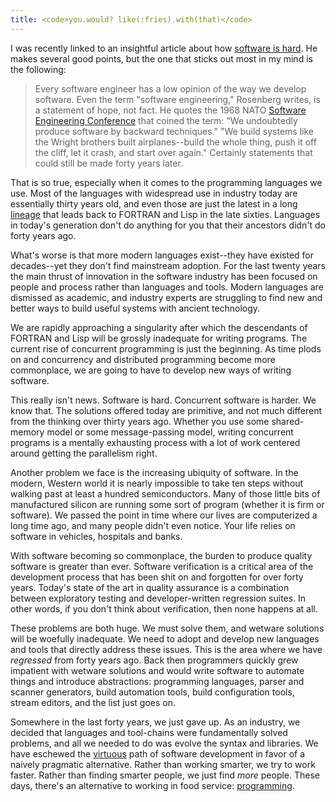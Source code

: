 ```yaml
---
title: <code>you.would? like(:fries).with(that)</code>
---
```

I was recently linked to an insightful article about how [software is
hard][1]. He makes several good points, but the one that sticks out most in my
mind is the following:

> Every software engineer has a low opinion of the way we develop software.
> Even the term "software engineering," Rosenberg writes, is a statement of
> hope, not fact. He quotes the 1968 NATO [Software Engineering Conference][2]
> that coined the term: "We undoubtedly produce software by backward
> techniques." "We build systems like the Wright brothers built airplanes--build
> the whole thing, push it off the cliff, let it crash, and start over again."
> Certainly statements that could still be made forty years later.

That is so true, especially when it comes to the programming languages we use.
Most of the languages with widespread use in industry today are essentially
thirty years old, and even those are just the latest in a long [lineage][3]
that leads back to FORTRAN and Lisp in the late sixties. Languages in today's
generation don't do anything for you that their ancestors didn't do forty
years ago.

What's worse is that more modern languages exist--they have existed for
decades--yet they don't find mainstream adoption. For the last twenty years
the main thrust of innovation in the software industry has been focused on
people and process rather than languages and tools. Modern languages are
dismissed as academic, and industry experts are struggling to find new and
better ways to build useful systems with ancient technology.

We are rapidly approaching a singularity after which the descendants of
FORTRAN and Lisp will be grossly inadequate for writing programs. The current
rise of concurrent programming is just the beginning. As time plods on and
concurrency and distributed programming become more commonplace, we are going
to have to develop new ways of writing software.

This really isn't news. Software is hard. Concurrent software is harder. We
know that. The solutions offered today are primitive, and not much different
from the thinking over thirty years ago. Whether you use some shared-memory
model or some message-passing model, writing concurrent programs is a mentally
exhausting process with a lot of work centered around getting the parallelism
right.

Another problem we face is the increasing ubiquity of software. In the modern,
Western world it is nearly impossible to take ten steps without walking past
at least a hundred semiconductors. Many of those little bits of manufactured
silicon are running some sort of program (whether it is firm or software). We
passed the point in time where our lives are computerized a long time ago, and
many people didn't even notice. Your life relies on software in vehicles,
hospitals and banks.

With software becoming so commonplace, the burden to produce quality software
is greater than ever. Software verification is a critical area of the
development process that has been shit on and forgotten for over forty years.
Today's state of the art in quality assurance is a combination between
exploratory testing and developer-written regression suites. In other words,
if you don't think about verification, then none happens at all.

These problems are both huge. We must solve them, and wetware solutions will
be woefully inadequate. We need to adopt and develop new languages and tools
that directly address these issues. This is the area where we have _regressed_
from forty years ago. Back then programmers quickly grew impatient with
wetware solutions and would write software to automate things and introduce
abstractions: programming languages, parser and scanner generators, build
automation tools, build configuration tools, stream editors, and the list just
goes on.

Somewhere in the last forty years, we just gave up. As an industry, we decided
that languages and tool-chains were fundamentally solved problems, and all we
needed to do was evolve the syntax and libraries. We have eschewed the
[virtuous][4] path of software development in favor of a naively pragmatic
alternative. Rather than working smarter, we try to work faster. Rather than
finding smarter people, we just find _more_ people. These days, there's an
alternative to working in food service: [programming][5].

   [1]: http://www.gamearchitect.net/Articles/SoftwareIsHard.html

   [2]: http://homepages.cs.ncl.ac.uk/brian.randell/NATO/NATOReports/index.html

   [3]: http://www.levenez.com/lang/

   [4]: http://c2.com/cgi/wiki?LazinessImpatienceHubris

   [5]: http://steve.yegge.googlepages.com/choosing-languages

